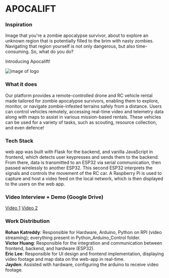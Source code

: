 # APOCALIFT

### Inspiration

Image that you're a zombie apocalypse survivor, about to explore an unknown region that is potentially filled to the brim with nasty zombies. Navigating that region yourself is not only dangerous, but also time-consuming. So, what do you do? 

Introducing Apocalift!

![image of logo](https://github.com/vichua2006/ApoclaypseHacks2024/blob/main/APOCALIFT/apocalift/static/logo-no-background.png)

### What it does

Our platform provides a remote-controlled drone and RC vehicle rental made tailored for zombie apocalypse survivors, enabling them to explore, monitor, or navigate zombie-infested terrains safely from a distance. Users can control vehicles remotely, accessing real-time video and telemetry data along with maps to assist in various mission-based rentals. These vehicles can be used for a variety of tasks, such as scouting, resource collection, and even defence!

### Tech Stack
web app was built with Flask for the backend, and vanilla JavaScript in frontend, which detects user keypresses and sends them to the backend. From there, data is transmitted to an ESP32 via serial communication, then passed wirelessly to another ESP32. This second ESP32 interprets the signals and controls the movement of the RC car. A Raspberry Pi is used to capture and host a video feed on the local network, which is then displayed to the users on the web app.

### Video Interview + Demo (Google Drive)
[Video 1](https://drive.google.com/file/d/1-vGJD3u7TuKRaUj2j0Wwj25fixyB8XSa/view)
[Video 2](https://drive.google.com/drive/folders/15OVgASYSCsu65D7f-ive30KjX_x1PXSn)

### Work Distribution
**Rohan Katreddy**: Responsible for Hardware, Arduino, Python on RPI (video streaming); everything present in Python_Arduino_Control folder. <br />
**Victor Huang**: Responsible for the integration and communication between frontend, backend, and hardware (ESP32). <br />
**Eric Lee**: Responsible for UI design and frontend implementation, displaying video footage and map data on the web-app in real-time. <br />
**Jayden**: Assisted with hardware, configuring the arduino to receive video footage. <br />
